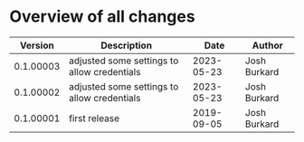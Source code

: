 # Overview of all changes

Version | Description | Date | Author
-|-|-|-
0.1.00003 | adjusted some settings to allow credentials | 2023-05-23 | Josh Burkard
0.1.00002 | adjusted some settings to allow credentials | 2023-05-23 | Josh Burkard
0.1.00001 | first release | 2019-09-05 | Josh Burkard
